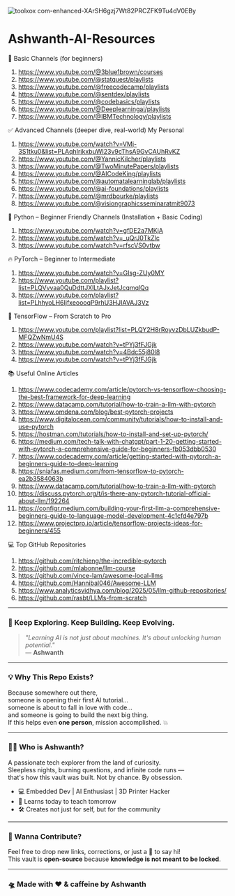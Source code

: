 ![toolxox com-enhanced-XArSH6gzj7Wt82PRCZFK9Tu4dV0EBy](https://github.com/user-attachments/assets/915adf5a-b5bf-4cd8-ab84-ca5586013527)


# Ashwanth-AI-Resources

🔰 Basic Channels (for beginners)

1. https://www.youtube.com/@3blue1brown/courses
2. https://www.youtube.com/@statquest/playlists
3. https://www.youtube.com/@freecodecamp/playlists
4. https://www.youtube.com/@sentdex/playlists
5. https://www.youtube.com/@codebasics/playlists
6. https://www.youtube.com/@Deeplearningai/playlists
7. https://www.youtube.com/@IBMTechnology/playlists

✅ Advanced Channels (deeper dive, real-world) My Personal 

1. https://www.youtube.com/watch?v=VMj-3S1tku0&list=PLAqhIrjkxbuWI23v9cThsA9GvCAUhRvKZ
2. https://www.youtube.com/@YannicKilcher/playlists
3. https://www.youtube.com/@TwoMinutePapers/playlists
4. https://www.youtube.com/@AICodeKing/playlists
5. https://www.youtube.com/@automatalearninglab/playlists
6. https://www.youtube.com/@ai-foundations/playlists
7. https://www.youtube.com/@mrdbourke/playlists
8. https://www.youtube.com/@visiongraphicsseminaratmit9073


🐍 Python – Beginner Friendly Channels (Installation + Basic Coding)

1. https://www.youtube.com/watch?v=gfDE2a7MKjA
2. https://www.youtube.com/watch?v=_uQrJ0TkZlc
3. https://www.youtube.com/watch?v=rfscVS0vtbw

🔥 PyTorch – Beginner to Intermediate

1. https://www.youtube.com/watch?v=GIsg-ZUy0MY
2. https://www.youtube.com/playlist?list=PLQVvvaa0QuDdttJXlLtAJxJetJcqmqlQq
3. https://www.youtube.com/playlist?list=PLhhyoLH6IjfxeoooqP9rhU3HJIAVAJ3Vz

🧠 TensorFlow – From Scratch to Pro

1. https://www.youtube.com/playlist?list=PLQY2H8rRoyvzDbLUZkbudP-MFQZwNmU4S
2. https://www.youtube.com/watch?v=tPYj3fFJGjk
3. https://www.youtube.com/watch?v=4Bdc55j80l8
4. https://www.youtube.com/watch?v=tPYj3fFJGjk

📚 Useful Online Articles

1. https://www.codecademy.com/article/pytorch-vs-tensorflow-choosing-the-best-framework-for-deep-learning
2. https://www.datacamp.com/tutorial/how-to-train-a-llm-with-pytorch
3. https://www.omdena.com/blog/best-pytorch-projects
4. https://www.digitalocean.com/community/tutorials/how-to-install-and-use-pytorch
5. https://hostman.com/tutorials/how-to-install-and-set-up-pytorch/
6. https://medium.com/tech-talk-with-chatgpt/part-1-20-getting-started-with-pytorch-a-comprehensive-guide-for-beginners-fb053dbb0530
7. https://www.codecademy.com/article/getting-started-with-pytorch-a-beginners-guide-to-deep-learning
8. https://sniafas.medium.com/from-tensorflow-to-pytorch-ea2b3584063b
9. https://www.datacamp.com/tutorial/how-to-train-a-llm-with-pytorch
10. https://discuss.pytorch.org/t/is-there-any-pytorch-tutorial-official-about-llm/192264
11. https://configr.medium.com/building-your-first-llm-a-comprehensive-beginners-guide-to-language-model-development-4c1cfd4e797b
12. https://www.projectpro.io/article/tensorflow-projects-ideas-for-beginners/455

💻 Top GitHub Repositories

1. https://github.com/ritchieng/the-incredible-pytorch
2. https://github.com/mlabonne/llm-course
3. https://github.com/vince-lam/awesome-local-llms
4. https://github.com/Hannibal046/Awesome-LLM
5. https://www.analyticsvidhya.com/blog/2025/05/llm-github-repositories/
6. https://github.com/rasbt/LLMs-from-scratch

---

### 🚀 Keep Exploring. Keep Building. Keep Evolving.

> _"Learning AI is not just about machines. It's about unlocking human potential."_  
> — **Ashwanth**

---

### 💡 Why This Repo Exists?

Because somewhere out there,  
someone is opening their first AI tutorial...  
someone is about to fall in love with code...  
and someone is going to build the next big thing.  
If this helps even **one person**, mission accomplished. 💥

---

### 👨‍💻 Who is Ashwanth?

A passionate tech explorer from the land of curiosity.  
Sleepless nights, burning questions, and infinite code runs —  
that's how this vault was built. Not by chance. By obsession.  

- 💻 Embedded Dev | AI Enthusiast | 3D Printer Hacker  
- 🧠 Learns today to teach tomorrow  
- 🛠️ Creates not just for self, but for the community

---

### 📢 Wanna Contribute?

Feel free to drop new links, corrections, or just a 🙌 to say hi!  
This vault is **open-source** because **knowledge is not meant to be locked**.

---

### 🛸 Made with ❤️ & caffeine by **Ashwanth**

